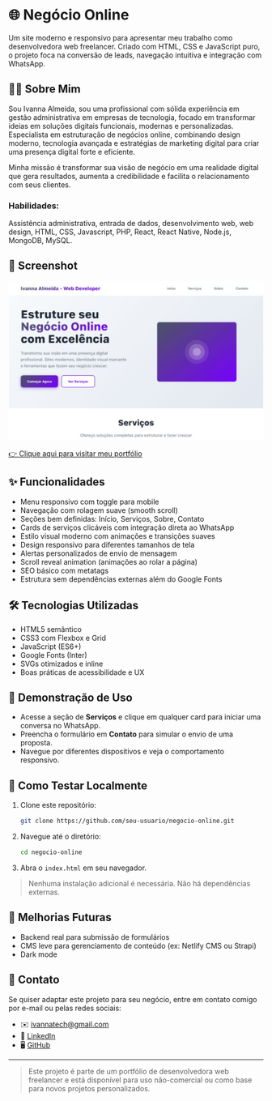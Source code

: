 
# 🌐 Negócio Online

Um site moderno e responsivo para apresentar meu trabalho como desenvolvedora web freelancer. 
Criado com HTML, CSS e JavaScript puro, o projeto foca na conversão de leads, navegação intuitiva e integração com WhatsApp.

## 👩‍💻 Sobre Mim

Sou Ivanna Almeida, sou uma profissional com sólida experiência em gestão administrativa em empresas de tecnologia, focado em transformar ideias em soluções digitais funcionais, modernas e personalizadas. Especialista em estruturação de negócios online, combinando design moderno, tecnologia avançada e estratégias de marketing digital para criar uma presença digital forte e eficiente.

Minha missão é transformar sua visão de negócio em uma realidade digital que gera resultados, aumenta a credibilidade e facilita o relacionamento com seus clientes.

### Habilidades: 

Assistência administrativa, entrada de dados, desenvolvimento web, web design, HTML, CSS, Javascript, PHP, React, React Native, Node.js, MongoDB, MySQL. 

## 📸 Screenshot

<p>
  <img src="./preview.png" alt="Preview da aplicação" width="800" />
</p>

[👉 Clique aqui para visitar meu portfólio](https://ivanna-almeida-portfolio.vercel.app)

## ✨ Funcionalidades

- Menu responsivo com toggle para mobile
- Navegação com rolagem suave (smooth scroll)
- Seções bem definidas: Início, Serviços, Sobre, Contato
- Cards de serviços clicáveis com integração direta ao WhatsApp
- Estilo visual moderno com animações e transições suaves
- Design responsivo para diferentes tamanhos de tela
- Alertas personalizados de envio de mensagem
- Scroll reveal animation (animações ao rolar a página)
- SEO básico com metatags
- Estrutura sem dependências externas além do Google Fonts

## 🛠 Tecnologias Utilizadas

- HTML5 semântico
- CSS3 com Flexbox e Grid
- JavaScript (ES6+)
- Google Fonts (Inter)
- SVGs otimizados e inline
- Boas práticas de acessibilidade e UX

## 📲 Demonstração de Uso

- Acesse a seção de **Serviços** e clique em qualquer card para iniciar uma conversa no WhatsApp.
- Preencha o formulário em **Contato** para simular o envio de uma proposta.
- Navegue por diferentes dispositivos e veja o comportamento responsivo.

## 🧪 Como Testar Localmente

1. Clone este repositório:
   ```bash
   git clone https://github.com/seu-usuario/negocio-online.git
   ```
2. Navegue até o diretório:
   ```bash
   cd negocio-online
   ```
3. Abra o `index.html` em seu navegador.

> Nenhuma instalação adicional é necessária. Não há dependências externas.

## 📌 Melhorias Futuras

- Backend real para submissão de formulários
- CMS leve para gerenciamento de conteúdo (ex: Netlify CMS ou Strapi)
- Dark mode

## 📩 Contato
Se quiser adaptar este projeto para seu negócio, entre em contato comigo por e-mail ou pelas redes sociais:

- ✉️ ivannatech@gmail.com
- 💼 [LinkedIn](https://www.linkedin.com/in/ivanna-almeida/)
- 🖥️ [GitHub](https://github.com/ivannatech)

---

> Este projeto é parte de um portfólio de desenvolvedora web freelancer e está disponível para uso não-comercial ou como base para novos projetos personalizados.
